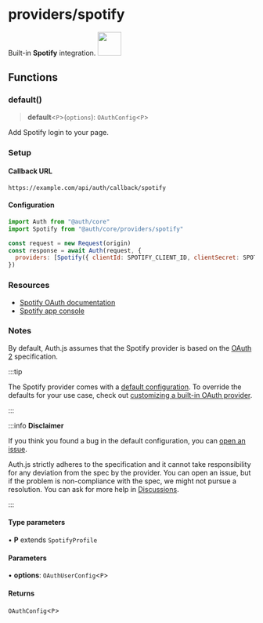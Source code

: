 # providers/spotify

<div style={{backgroundColor: "#000", display: "flex", justifyContent: "space-between", color: "#fff", padding: 16}}>
<span>Built-in <b>Spotify</b> integration.</span>
<a href="https://www.spotify.com/">
  <img style={{display: "block"}} src="https://authjs.dev/img/providers/spotify.svg" height="48" />
</a>
</div>

## Functions

### default()

> **default**\<`P`\>(`options`): `OAuthConfig`\<`P`\>

Add Spotify login to your page.

### Setup

#### Callback URL
```
https://example.com/api/auth/callback/spotify
```

#### Configuration
```js
import Auth from "@auth/core"
import Spotify from "@auth/core/providers/spotify"

const request = new Request(origin)
const response = await Auth(request, {
  providers: [Spotify({ clientId: SPOTIFY_CLIENT_ID, clientSecret: SPOTIFY_CLIENT_SECRET })],
})
```

### Resources

- [Spotify OAuth documentation](https://developer.spotify.com/documentation/general/guides/authorization-guide)
- [Spotify app console](https://developer.spotify.com/dashboard/applications)

### Notes

By default, Auth.js assumes that the Spotify provider is
based on the [OAuth 2](https://www.rfc-editor.org/rfc/rfc6749.html) specification.

:::tip

The Spotify provider comes with a [default configuration](https://github.com/nextauthjs/next-auth/blob/main/packages/core/src/providers/spotify.ts).
To override the defaults for your use case, check out [customizing a built-in OAuth provider](https://authjs.dev/guides/providers/custom-provider#override-default-options).

:::

:::info **Disclaimer**

If you think you found a bug in the default configuration, you can [open an issue](https://authjs.dev/new/provider-issue).

Auth.js strictly adheres to the specification and it cannot take responsibility for any deviation from
the spec by the provider. You can open an issue, but if the problem is non-compliance with the spec,
we might not pursue a resolution. You can ask for more help in [Discussions](https://authjs.dev/new/github-discussions).

:::

#### Type parameters

• **P** extends `SpotifyProfile`

#### Parameters

• **options**: `OAuthUserConfig`\<`P`\>

#### Returns

`OAuthConfig`\<`P`\>
